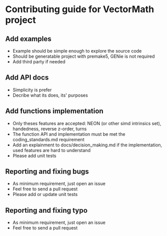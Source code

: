 # Contributing guide for VectorMath project

## Add examples
- Example should be simple enough to explore the source code
- Should be generatable project with premake5, GENie is not required
- Add third party if needed


## Add API docs
- Simplicity is prefer
- Decribe what its does, its' purposes


## Add functions implementation
- Only theses features are accepted: NEON (or other simd intrinsics set), handedness, reverse z-order, turns
- The function API and implementation must be met the coding_standards.md requirement
- Add an explainment to docs/decision_making.md if the implementation, used features are hard to understand
- Please add unit tests


## Reporting and fixing bugs
- As minimum requirement, just open an issue
- Feel free to send a pull request
- Please add or update unit tests


## Reporting and fixing typo
- As minimum requirement, just open an issue
- Feel free to send a pull request